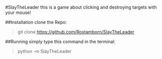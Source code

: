 #SlayTheLeader
this is a game about clicking and destroying targets with 
your mouse!

##Installation
clone the Repo:
>git clone https://github.com/Rostamborn/SlayTheLeader

##Running
simply type this command in the terminal:
>python -m SlayTheLeader
